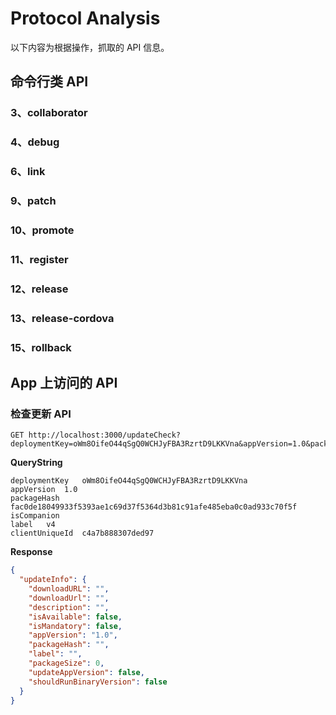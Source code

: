 # Protocol Analysis

以下内容为根据操作，抓取的 API 信息。

## 命令行类 API


### 3、collaborator

### 4、debug

### 6、link

### 9、patch

### 10、promote

### 11、register

### 12、release

### 13、release-cordova

### 15、rollback

## App 上访问的 API

### 检查更新 API

```
GET	http://localhost:3000/updateCheck?deploymentKey=oWm8OifeO44qSgQ0WCHJyFBA3RzrtD9LKKVna&appVersion=1.0&packageHash=fac0de18049933f5393ae1c69d37f5364d3b81c91afe485eba0c0ad933c70f5f&isCompanion=&label=v4&clientUniqueId=c4a7b888307ded97
```

**QueryString**

```
deploymentKey	oWm8OifeO44qSgQ0WCHJyFBA3RzrtD9LKKVna
appVersion	1.0
packageHash	fac0de18049933f5393ae1c69d37f5364d3b81c91afe485eba0c0ad933c70f5f
isCompanion
label	v4
clientUniqueId	c4a7b888307ded97
```

**Response**

```json
{
  "updateInfo": {
    "downloadURL": "",
    "downloadUrl": "",
    "description": "",
    "isAvailable": false,
    "isMandatory": false,
    "appVersion": "1.0",
    "packageHash": "",
    "label": "",
    "packageSize": 0,
    "updateAppVersion": false,
    "shouldRunBinaryVersion": false
  }
}
```
